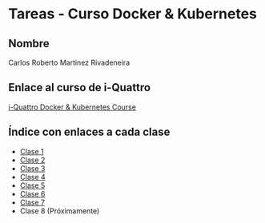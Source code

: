 # Tareas - Curso Docker & Kubernetes

## Nombre
Carlos Roberto Martinez Rivadeneira

## Enlace al curso de i-Quattro
[i-Quattro Docker & Kubernetes Course](https://www.i-quattro.com/product-page/dok-kub-001)

## Índice con enlaces a cada clase
- [Clase 1](./clase1/README.md)
- [Clase 2](./clase2/README.md)
- [Clase 3](./clase3/README.md)
- [Clase 4](./clase4/README.md)
- [Clase 5](./clase5/README.md)
- [Clase 6](./clase6/README.md)
- [Clase 7](./clase7/README.md)
- Clase 8 (Próximamente)
